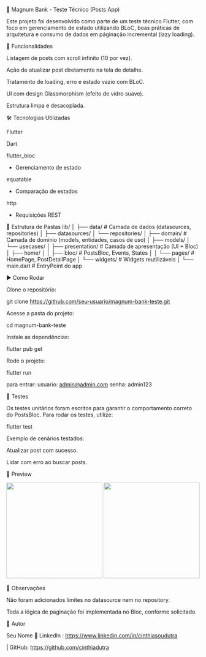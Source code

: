 📱 Magnum Bank - Teste Técnico (Posts App)

Este projeto foi desenvolvido como parte de um teste técnico Flutter, com foco em gerenciamento de estado utilizando BLoC, boas práticas de arquitetura e consumo de dados em páginação incremental (lazy loading).

🚀 Funcionalidades

Listagem de posts com scroll infinito (10 por vez).

Ação de atualizar post diretamente na tela de detalhe.

Tratamento de loading, erro e estado vazio com BLoC.

UI com design Glassmorphism (efeito de vidro suave).

Estrutura limpa e desacoplada.

🛠️ Tecnologias Utilizadas

Flutter

Dart

flutter_bloc
 - Gerenciamento de estado

equatable
 - Comparação de estados

http
 - Requisições REST

📂 Estrutura de Pastas
lib/
│
├── data/                # Camada de dados (datasources, repositories)
│   ├── datasources/
│   └── repositories/
│
├── domain/              # Camada de domínio (models, entidades, casos de uso)
│   ├── models/
│   └── usecases/
│
├── presentation/        # Camada de apresentação (UI + Bloc)
│   ├── home/
│   │   ├── bloc/        # PostsBloc, Events, States
│   │   └── pages/       # HomePage, PostDetailPage
│   └── widgets/         # Widgets reutilizáveis
│
└── main.dart            # EntryPoint do app

▶️ Como Rodar

Clone o repositório:

git clone https://github.com/seu-usuario/magnum-bank-teste.git


Acesse a pasta do projeto:

cd magnum-bank-teste


Instale as dependências:

flutter pub get


Rode o projeto:

flutter run

para entrar:
usuario: admin@admin.com
senha: admin123

🧪 Testes

Os testes unitários foram escritos para garantir o comportamento correto do PostsBloc.
Para rodar os testes, utilize:

flutter test


Exemplo de cenários testados:

Atualizar post com sucesso.

Lidar com erro ao buscar posts.

📸 Preview
<p align="center"> <img src="screenshot1.png" width="250"/> <img src="screenshot2.png" width="250"/> </p>
📌 Observações

Não foram adicionados limites no datasource nem no repository.

Toda a lógica de paginação foi implementada no Bloc, conforme solicitado.

👤 Autor

Seu Nome
🔗 LinkedIn : https://www.linkedin.com/in/cinthiasoudutra

 | GitHub: https://github.com/cinthiadutra
